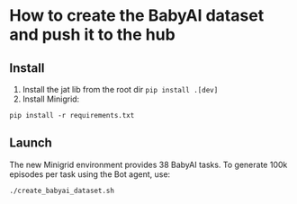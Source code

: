 # How to create the BabyAI dataset and push it to the hub

## Install
1. Install the jat lib from the root dir `pip install .[dev]`
2. Install Minigrid:
```shell
pip install -r requirements.txt
```

## Launch
The new Minigrid environment provides 38 BabyAI tasks. To generate 100k episodes per task using the Bot agent, use:
```shell
./create_babyai_dataset.sh
```
